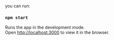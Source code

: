 you can run:

### `npm start`

Runs the app in the development mode.<br>
Open [http://localhost:3000](http://localhost:3000) to view it in the browser.
